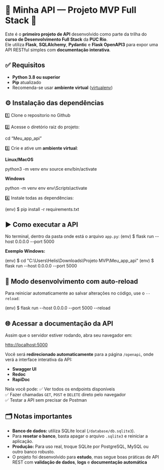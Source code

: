# 📌 Minha API — Projeto MVP Full Stack 🚀

Este é o **primeiro projeto de API** desenvolvido como parte da trilha do **curso de Desenvolvimento Full Stack** da **PUC Rio**.  
Ele utiliza **Flask**, **SQLAlchemy**, **Pydantic** e **Flask OpenAPI3** para expor uma API RESTful simples com **documentação interativa**.

## ✅ Requisitos

- **Python 3.8 ou superior**
- **Pip** atualizado
- Recomenda-se usar **ambiente virtual** ([virtualenv](https://virtualenv.pypa.io/en/latest/installation.html))

## ⚙️ Instalação das dependências

1️⃣ Clone o repositorio no Github

2️⃣ Acesse o diretório raiz do projeto:

cd “Meu_app_api”

3️⃣ Crie e ative um **ambiente virtual**:

**Linux/MacOS**

python3 -m venv env
source env/bin/activate

**Windows**

python -m venv env
env\Scripts\activate

4️⃣ Instale todas as dependências:

(env) $ pip install -r requirements.txt


## ▶️ Como executar a API

No terminal, dentro da pasta onde está o arquivo `app.py`:
(env) $ flask run --host 0.0.0.0 --port 5000

**Exemplo Windows:**

(env) $ cd "C:\Users\Helis\Downloads\Projeto MVP\Meu_app_api"
(env) $ flask run --host 0.0.0.0 --port 5000

## 🔄 Modo desenvolvimento com auto-reload

Para reiniciar automaticamente ao salvar alterações no código, use o `--reload`:

(env) $ flask run --host 0.0.0.0 --port 5000 --reload


## 🌐 Acessar a documentação da API

Assim que o servidor estiver rodando, abra seu navegador em:

[http://localhost:5000](http://localhost:5000)

Você será **redirecionado automaticamente** para a página `/openapi`, onde verá a interface interativa da API:
- **Swagger UI**
- **Redoc**
- **RapiDoc**

Nela você pode:
✅ Ver todos os endpoints disponíveis  
✅ Fazer chamadas `GET`, `POST` e `DELETE` direto pelo navegador  
✅ Testar a API sem precisar de Postman


## 🗂️ Notas importantes

- **Banco de dados:** utiliza SQLite local (`/database/db.sqlite3`).
- Para **resetar o banco**, basta apagar o arquivo `.sqlite3` e reiniciar a aplicação.
- **Produção:** Para uso real, troque SQLite por PostgreSQL, MySQL ou outro banco robusto.
- O projeto foi desenvolvido para **estudo**, mas segue boas práticas de API REST com **validação de dados**, **logs** e **documentação automática**
